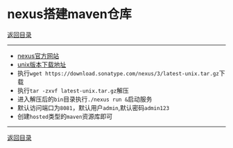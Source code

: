 # nexus搭建maven仓库

[返回目录](/linux/README.md)

---

- [nexus官方网站](https://www.sonatype.com/nexus-repository-oss)
- [unix版本下载地址](https://download.sonatype.com/nexus/3/latest-unix.tar.gz)
- 执行`wget https://download.sonatype.com/nexus/3/latest-unix.tar.gz`下载
- 执行`tar -zxvf latest-unix.tar.gz`解压
- 进入解压后的`bin`目录执行`./nexus run &`启动服务
- 默认访问端口为`8081`，默认用户`admin`,默认密码`admin123`
- 创建`hosted`类型的`maven`资源库即可

---
[返回目录](/linux/README.md)
